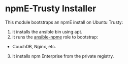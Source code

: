 # npmE-Trusty Installer

This module bootstraps an npmE install on Ubuntu Trusty:

1. it installs the ansible bin using apt.
2. it runs the [ansible-npme](https://github.com/npm/ansible-npme) role to bootstrap:
  * CouchDB, Nginx, etc.
3. it installs npm Enterprise from the private registry.
